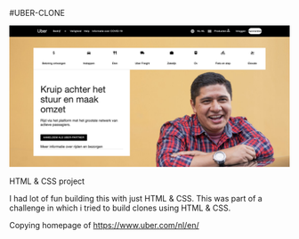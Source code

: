 #UBER-CLONE

![](demo.png)

HTML & CSS project

I had lot of fun building this with just HTML & CSS. This was part of a challenge in which i tried to build clones using HTML & CSS.

Copying homepage of https://www.uber.com/nl/en/
